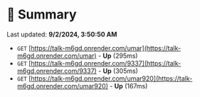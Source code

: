 # 📖 Summary
Last updated: **9/2/2024, 3:50:50 AM**

- `GET` [https://talk-m6gd.onrender.com/umar](https://talk-m6gd.onrender.com/umar) - **Up** (295ms)
- `GET` [https://talk-m6gd.onrender.com/9337](https://talk-m6gd.onrender.com/9337) - **Up** (305ms)
- `GET` [https://talk-m6gd.onrender.com/umar920](https://talk-m6gd.onrender.com/umar920) - **Up** (167ms)
